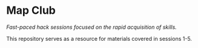 # Map Club

_Fast-paced hack sessions focused on the rapid acquisition of skills._

This repository serves as a resource for materials covered in sessions 1-5.
